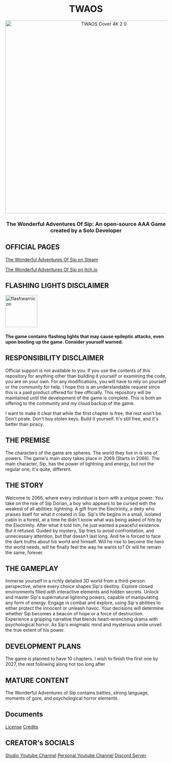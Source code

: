 <div align="center">
  <h1>TWAOS</h1>
  <img src="https://github.com/ItzELECTR0/TWAOS/assets/82042993/63cb79fb-e64a-4ac7-9db2-99afa955bde3" alt="TWAOS Cover 4K 2 0" width="600"/>
  <h3>The Wonderful Adventures Of Sip: An open-source AAA Game created by a Solo Developer<h3>
</div>

## OFFICIAL PAGES

[The Wonderful Adventures Of Sip on Steam](https://store.steampowered.com/app/2231750/The_Wonderful_Adventures_Of_Sip/)

[The Wonderful Adventures Of Sip on Itch.io](https://electris.itch.io/twaos)

<div align="left">
  <h2>FLASHING LIGHTS DISCLAIMER</h2>
  <img src="https://github.com/ItzELECTR0/TWAOS/assets/82042993/43c154b2-ac4a-4afe-b8bc-239f66bb0f6f" alt="flashwarnicon" width="100"/>
  <h4>The game contains flashing lights that may cause epileptic attacks, even upon booting up the game. Consider yourself warned.<h4>
</div>

## RESPONSIBILITY DISCLAIMER

Official support is not available to you. If you use the contents of this repository for anything other than building it yourself or examining the code, you are on your own. For any modifications, you will have to rely on yourself or the community for help. I hope this is an understandable request since this is a paid product offered for free officially. This repository will be maintained until the development of the game is complete. This is both an offering to the community and my cloud backup of the game.

I want to make it clear that while the first chapter is free, the rest won't be.
Don't pirate. Don't buy stolen keys. Build it yourself. It's still free, and it's better than piracy.

##  THE PREMISE

The characters of the game are spheres. The world they live in is one of powers. The game's main story takes place in 2069 (Starts in 2066). The main character, Sip, has the power of lightning and energy, but not the regular one, it's quite, different.

## THE STORY

Welcome to 2066, where every individual is born with a unique power.
You take on the role of Sip Dorian, a boy who appears to be cursed with the weakest of all abilities: lightning.
A gift from the Electrinity, a deity who praises itself for what it created in Sip.
Sip's life begins in a small, isolated cabin in a forest, at a time he didn't know what was being asked of him by the Electrinity.
After what it told him, he just wanted a peaceful existence. But it refused.
Guided by mystery, Sip tries to avoid confrontation, and unnecessary attention, but that doesn't last long.
And he is forced to face the dark truths about his world and himself.
Will he rise to become the hero the world needs, will he finally feel the way he wants to? Or will he remain the same, forever.

## THE GAMEPLAY

Immerse yourself in a richly detailed 3D world from a third-person perspective, where every choice shapes Sip's destiny.
Explore closed environments filled with interactive elements and hidden secrets.
Unlock and master Sip's supernatural lightning powers, capable of manipulating any form of energy.
Engage in combat and explore, using Sip's abilities to either protect the innocent or unleash havoc.
Your decisions will determine whether Sip becomes a beacon of hope or a force of destruction.
Experience a gripping narrative that blends heart-wrenching drama with psychological horror.
As Sip's enigmatic mind and mysterious smile unveil the true extent of his power. 

## DEVELOPMENT PLANS

The game is planned to have 10 chapters.
I wish to finish the first one by 2027, the rest following along not too long after

## MATURE CONTENT

The Wonderful Adventures of Sip contains battles, strong language, moments of gore, and psychological horror elements.

## Documents

[License](LICENSE.md)
[Credits](Documents/CREDITS.md)

## CREATOR's SOCIALS

[Studio Youtube Channel](https://www.youtube.com/@ELECTRIS)
[Personal Youtube Channel](https://www.youtube.com/@ELEC7RO)
[Discord Server](https://discord.gg/TgtCGKxbZr)

